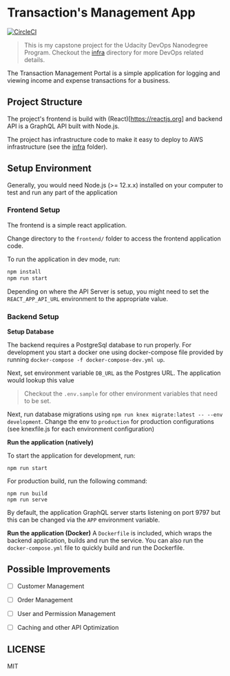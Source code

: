 # Transaction's Management App

[![CircleCI](https://circleci.com/gh/perfectmak/udacity-devops-capstone.svg?style=svg)](https://circleci.com/gh/perfectmak/udacity-devops-capstone)

> This is my capstone project for the Udacity DevOps Nanodegree Program. Checkout the [infra](./infra) directory for more DevOps related details.

The Transaction Management Portal is a simple application for logging and viewing income and expense transactions
for a business.

## Project Structure

The project's frontend is build with (React)[https://reactjs.org] and backend API is a GraphQL API built with Node.js.

The project has infrastructure code to make it easy to deploy to AWS infrastructure (see the [infra](./infra) folder).

## Setup Environment
Generally, you would need Node.js (>= 12.x.x) installed on your computer to test and run any part of the application

### Frontend Setup
The frontend is a simple react application.

Change directory to the `frontend/` folder to access the frontend application code.

To run the application in dev mode, run:

```bash
npm install
npm run start
```

Depending on where the API Server is setup, you might need to set the `REACT_APP_API_URL` environment to the appropriate value.

### Backend Setup

**Setup Database**

The backend requires a PostgreSql database to run properly. For development you start a docker one using docker-compose file provided by running `docker-compose -f docker-compose-dev.yml up`.

Next, set environment variable `DB_URL` as the Postgres URL. The application would lookup this value

> Checkout the `.env.sample` for other environment variables that need to be set.

Next, run database migrations using `npm run knex migrate:latest -- --env development`. Change the env to `production` for production configurations (see knexfile.js for each environment configuration)

**Run the application (natively)**

To start the application for development, run:
```
npm run start
```

For production build, run the following command:

```
npm run build
npm run serve
```

By default, the application GraphQL server starts listening on port 9797 but this can be changed via the `APP` environment variable.

**Run the application (Docker)**
A `Dockerfile` is included, which wraps the backend application, builds and run the service.
You can also run the `docker-compose.yml` file to quickly build and run the Dockerfile.

## Possible Improvements
- [ ] Customer Management
- [ ] Order Management
- [ ] User and Permission Management
- [ ] Caching and other API Optimization


## LICENSE
MIT